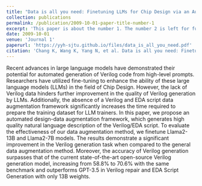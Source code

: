 ```yaml
---
title: "Data is all you need: Finetuning LLMs for Chip Design via an Automated design-data augmentation framework"
collection: publications
permalink: /publication/2009-10-01-paper-title-number-1
excerpt: 'This paper is about the number 1. The number 2 is left for future work.'
date: 2009-10-01
venue: 'Journal 1'
paperurl: 'https://yyh-sjtu.github.io/files/data_is_all_you_need.pdf'
citation: 'Chang K, Wang K, Yang N, et al. Data is all you need: Finetuning LLMs for Chip Design via an Automated design-data augmentation framework[J]. arXiv preprint arXiv:2403.11202, 2024.'
---
```


Recent advances in large language models have demonstrated their potential for automated generation of Verilog code from high-level prompts. Researchers have utilized fine-tuning to enhance the ability of these large language models (LLMs) in the field of Chip Design. However, the lack of Verilog data hinders further improvement in the quality of Verilog generation by LLMs. Additionally, the absence of a Verilog and EDA script data augmentation framework significantly increases the time required to prepare the training dataset for LLM trainers. In this paper, we propose an automated design-data augmentation framework, which generates high quality natural language description of the Verilog/EDA script. To evaluate the effectiveness of our data augmentation method, we finetune Llama2-13B and Llama2-7B models. The results demonstrate a significant improvement in the Verilog generation task when compared to the general data augmentation method. Moreover, the accuracy of Verilog generation surpasses that of the current state-of-the-art open-source Verilog generation model, increasing from 58.8% to 70.6% with the same benchmark and outperforms GPT-3.5 in Verilog repair and EDA Script Generation with only 13B weights.
